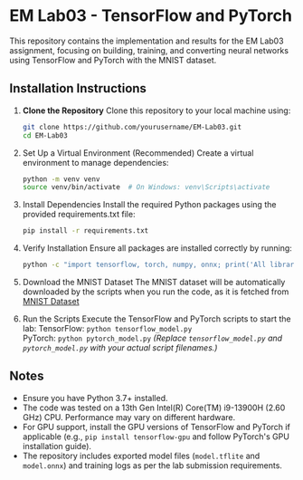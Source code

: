 # EM Lab03 - TensorFlow and PyTorch

This repository contains the implementation and results for the EM Lab03 assignment, focusing on building, training, and converting neural networks using TensorFlow and PyTorch with the MNIST dataset.

## Installation Instructions

1. **Clone the Repository**
   Clone this repository to your local machine using:
   ```bash
   git clone https://github.com/yourusername/EM-Lab03.git
   cd EM-Lab03
   
2. Set Up a Virtual Environment (Recommended) Create a virtual environment to manage dependencies:
   ```bash
   python -m venv venv
   source venv/bin/activate  # On Windows: venv\Scripts\activate

3. Install Dependencies Install the required Python packages using the provided requirements.txt file:
   ```bash
   pip install -r requirements.txt
   
4. Verify Installation Ensure all packages are installed correctly by running:
   ```bash
   python -c "import tensorflow, torch, numpy, onnx; print('All libraries installed successfully!')"

5. Download the MNIST Dataset The MNIST dataset will be automatically downloaded by the scripts when you run the code, as it is fetched from
   [MNIST Dataset](https://storage.googleapis.com/tensorflow/tf-keras-datasets/mnist.npz)

6. Run the Scripts Execute the TensorFlow and PyTorch scripts to start the lab:
   TensorFlow: `python tensorflow_model.py`  
   PyTorch: `python pytorch_model.py` *(Replace `tensorflow_model.py` and `pytorch_model.py` with your actual script filenames.)*

## Notes

- Ensure you have Python 3.7+ installed.
- The code was tested on a 13th Gen Intel(R) Core(TM) i9-13900H (2.60 GHz) CPU. Performance may vary on different hardware.
- For GPU support, install the GPU versions of TensorFlow and PyTorch if applicable (e.g., `pip install tensorflow-gpu` and follow PyTorch's GPU installation guide).
- The repository includes exported model files (`model.tflite` and `model.onnx`) and training logs as per the lab submission requirements.

